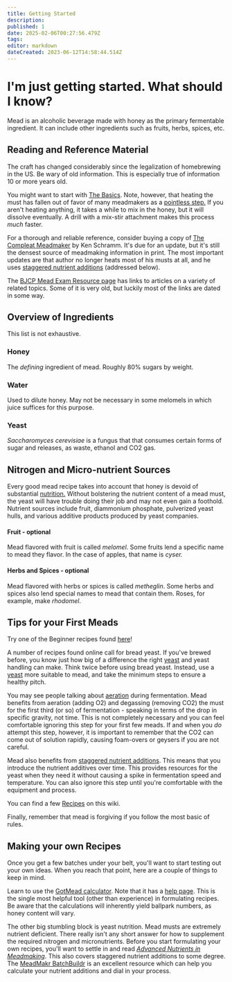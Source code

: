 ```yaml
---
title: Getting Started
description: 
published: 1
date: 2025-02-06T00:27:56.479Z
tags: 
editor: markdown
dateCreated: 2023-06-12T14:58:44.514Z
---
```


# I'm just getting started. What should I know?

Mead is an alcoholic beverage made with honey as the primary fermentable ingredient.  It can include other ingredients such as fruits, herbs, spices, etc.

## Reading and Reference Material

The craft has changed considerably since the legalization of homebrewing in the US.  Be wary of old information.  This is especially true of information 10 or more years old.

You might want to start with [The Basics](http://www.talisman.com/mead/meadfaq.html). Note, however, that heating the must has fallen out of favor of many meadmakers as a [pointless step.](http://www.homebrewersassociation.org/attachments/0000/1256/NDzym05_MasterMead.pdf) If you aren't heating anything, it takes a while to mix in the honey, but it will dissolve eventually. A drill with a mix-stir attachment makes this process *much* faster.

For a thorough and reliable reference, consider buying a copy of [The Compleat Meadmaker](http://www.amazon.com/The-Compleat-Meadmaker-Production-Award-winning/dp/0937381802) by Ken Schramm. It's due for an update, but it's still the densest source of meadmaking information in print. The most important updates are that author no longer heats most of his musts at all, and he uses [staggered nutrient additions](/resources/staggered_nutrient_additions) (addressed below).

The [BJCP Mead Exam Resource page](https://www.bjcp.org/exam-certification/mead-judge-program/) has links to articles on a variety of related topics. Some of it is very old, but luckily most of the links are dated in some way.

## Overview of Ingredients

This list is not exhaustive.

### Honey

The *defining* ingredient of mead. Roughly 80% sugars by weight.

### Water 

Used to dilute honey. May not be necessary in some melomels in which juice suffices for this purpose.

### Yeast 

*Saccharomyces cerevisiae* is a fungus that that consumes certain forms of sugar and releases, as waste, ethanol and CO2 gas.

## Nitrogen and Micro-nutrient Sources

Every good mead recipe takes into account that honey is devoid of substantial [nutrition.](/resources/advanced_nutrients) Without bolstering the nutrient content of a mead must, the yeast will have trouble doing their job and may not even gain a foothold. Nutrient sources include fruit, diammonium phosphate, pulverized yeast hulls, and various additive products produced by yeast companies.

#### Fruit - optional

Mead flavored with fruit is called *melomel*. Some fruits lend a specific name to mead they flavor. In the case of apples, that name is *cyser.*

#### Herbs and Spices - optional

Mead flavored with herbs or spices is called *metheglin*. Some herbs and spices also lend special names to mead that contain them. Roses, for example, make *rhodomel*.

## Tips for your First Meads

Try one of the Beginner recipes found [here](/recipes)!

A number of recipes found online call for bread yeast. If you've brewed before, you know just how big of a difference the right [yeast](/ingredients/yeast) and yeast handling can make. Think twice before using bread yeast. Instead, use a [yeast](/r/mead/wiki/ingredients/yeast) more suitable to mead, and take the minimum steps to ensure a healthy pitch.

You may see people talking about [aeration](/process/aeration) during fermentation. Mead benefits from aeration (adding O2) and degassing (removing CO2) the must for the first third (or so) of fermentation - speaking in terms of the drop in specific gravity, not time. This is not completely necessary and you can feel comfortable ignoring this step for your first few meads. If and when you *do* attempt this step, however, it is important to remember that the CO2 can come out of solution rapidly, causing foam-overs or geysers if you are not careful.

Mead also benefits from [staggered nutrient additions](/process/staggered_nutrient_additions). This means that you introduce the nutrient additives over time. This provides resources for the yeast when they need it without causing a spike in fermentation speed and temperature. You can also ignore this step until you're comfortable with the equipment and process.

You can find a few [Recipes](/recipes) on this wiki.

Finally, remember that mead is forgiving if you follow the most basic of rules.

## Making your own Recipes

Once you get a few batches under your belt, you'll want to start testing out your own ideas. When you reach that point, here are a couple of things to keep in mind.

Learn to use the [GotMead calculator](http://meadcalc.freevar.com/). Note that it has a [help page](http://www.gotmead.com/index.php?option=com_content&amp;view=article&amp;id=1988:mead-calculator-help&amp;catid=35:making-mead&amp;Itemid=630). This is the single most helpful tool (other than experience) in formulating recipes. Be aware that the calculations will inherently yield ballpark numbers, as honey content will vary.

The other big stumbling block is yeast nutrition. Mead musts are extremely nutrient deficient. There really isn't any short answer for how to supplement the required nitrogen and micronutrients. Before you start formulating your own recipes, you'll want to settle in and read [*Advanced Nutrients in Meadmaking*](/resources/advanced_nutrients). This also covers staggered nutrient additions to some degree. The [MeadMakr BatchBuildr](http://www.meadmakr.com/batch-buildr/) is an excellent resource which can help you calculate your nutrient additions and dial in your process.